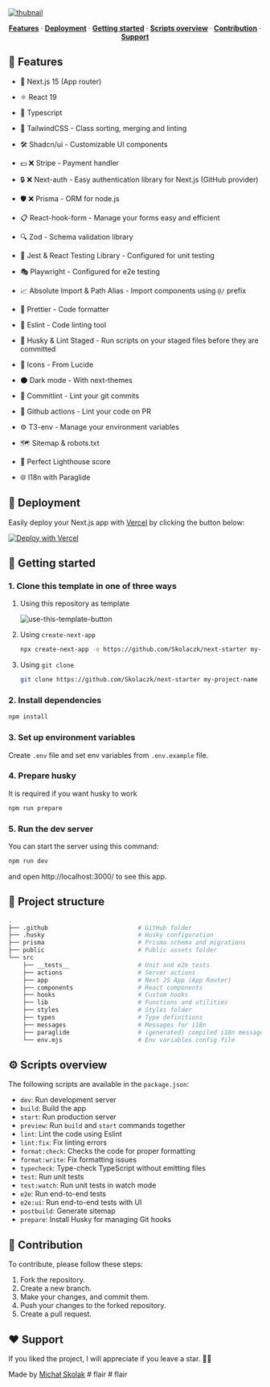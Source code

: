 <a href="https://next-starter-skolaczk.vercel.app/">
<img src="https://github.com/Skolaczk/next-starter/assets/76774237/44b552ff-43aa-441f-b1d0-de9bdfc2a73f" alt="thubnail">
</a>
<p align="center">
  <a href="#-features"><strong>Features</strong></a> ·
  <a href="#-deployment"><strong>Deployment</strong></a> ·
  <a href="#-getting-started"><strong>Getting started</strong></a> ·
  <a href="#%EF%B8%8F-scripts-overview"><strong>Scripts overview</strong></a> ·
  <a href="#-contribution"><strong>Contribution</strong></a> ·
  <a href="#%EF%B8%8F-support"><strong>Support</strong></a>
</p>

## 🎉 Features
- 🚀 Next.js 15 (App router)
- ⚛️ React 19
- 📘 Typescript
- 🎨 TailwindCSS - Class sorting, merging and linting
- 🛠️ Shadcn/ui - Customizable UI components

- 💵 ❌ Stripe - Payment handler
- 🔒 ❌ Next-auth - Easy authentication library for Next.js (GitHub provider)
- 🛡️ ❌ Prisma - ORM for node.js

- 📋 React-hook-form - Manage your forms easy and efficient 
- 🔍 Zod - Schema validation library
- 🧪 Jest & React Testing Library - Configured for unit testing
- 🎭 Playwright - Configured for e2e testing
- 📈 Absolute Import & Path Alias - Import components using `@/` prefix
- 💅 Prettier - Code formatter
- 🧹 Eslint - Code linting tool
- 🐶 Husky & Lint Staged - Run scripts on your staged files before they are committed
- 🔹 Icons - From Lucide
- 🌑 Dark mode - With next-themes
- 📝 Commitlint - Lint your git commits
- 🤖 Github actions - Lint your code on PR
- ⚙️ T3-env - Manage your environment variables
- 🗺️ Sitemap & robots.txt
- 💯 Perfect Lighthouse score
- 🌐 I18n with Paraglide

## 🚀 Deployment
Easily deploy your Next.js app with <a href="https://vercel.com/">Vercel</a> by clicking the button below:

[![Deploy with Vercel](https://vercel.com/button)](https://vercel.com/new/clone?repository-url=https://github.com/Skolaczk/next-starter)

## 🎯 Getting started
### 1. Clone this template in one of three ways

1. Using this repository as template

   ![use-this-template-button](https://github.com/Skolaczk/next-starter/assets/76774237/f25c9a29-41de-4865-aa38-c032b9346169)

2. Using `create-next-app`

   ```bash
   npx create-next-app -e https://github.com/Skolaczk/next-starter my-project-name
   ```
    
3. Using `git clone`

   ```bash
   git clone https://github.com/Skolaczk/next-starter my-project-name
   ```
### 2. Install dependencies

```bash
npm install
```

### 3. Set up environment variables
Create `.env` file and set env variables from `.env.example` file.

### 4. Prepare husky
It is required if you want husky to work

```bash
npm run prepare
```

### 5. Run the dev server

You can start the server using this command:

```bash
npm run dev
```

and open http://localhost:3000/ to see this app.

## 📁 Project structure

```bash
.
├── .github                         # GitHub folder
├── .husky                          # Husky configuration
├── prisma                          # Prisma schema and migrations
├── public                          # Public assets folder
└── src
    ├── __tests__                   # Unit and e2e tests
    ├── actions                     # Server actions
    ├── app                         # Next JS App (App Router)
    ├── components                  # React components
    ├── hooks                       # Custom hooks
    ├── lib                         # Functions and utilities
    ├── styles                      # Styles folder
    ├── types                       # Type definitions
    ├── messages                    # Messages for i18n 
    ├── paraglide                   # (generated) compiled i18n messages 
    └── env.mjs                     # Env variables config file
```

## ⚙️ Scripts overview
The following scripts are available in the `package.json`:
- `dev`: Run development server
- `build`: Build the app
- `start`: Run production server
- `preview`: Run `build` and `start` commands together
- `lint`: Lint the code using Eslint
- `lint:fix`: Fix linting errors
- `format:check`: Checks the code for proper formatting
- `format:write`: Fix formatting issues
- `typecheck`: Type-check TypeScript without emitting files
- `test`: Run unit tests
- `test:watch`: Run unit tests in watch mode
- `e2e`: Run end-to-end tests
- `e2e:ui`: Run end-to-end tests with UI
- `postbuild`: Generate sitemap
- `prepare`: Install Husky for managing Git hooks

## 🤝 Contribution
To contribute, please follow these steps:
1. Fork the repository.
2. Create a new branch.
3. Make your changes, and commit them.
4. Push your changes to the forked repository.
5. Create a pull request.

## ❤️ Support

If you liked the project, I will appreciate if you leave a star. 🌟😊

Made by <a href="https://michalskolak.netlify.app/">Michał Skolak</a> 
#   f l a i r  
 #   f l a i r  
 